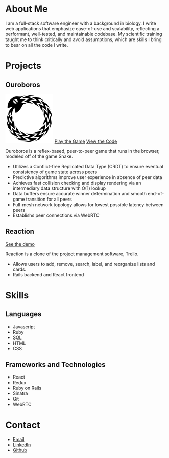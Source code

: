 <h1 id="about">About Me</h1>
<section class="about">
  <p>I am a full-stack software engineer with a background in biology. I write web applications that emphasize ease-of-use and scalability, reflecting a performant, well-tested, and maintainable codebase. My scientific training taught me to think critically and avoid assumptions, which are skills I bring to bear on all the code I write.</p>
</section>

<h1 id="projects">Projects</h1>
<section class="project">
  <aside>
    <h2>Ouroboros</h2>
    <a class='logo' href="https://ouroboros-game.herokuapp.com"><img src="assets/images/logo.svg" alt="ouroboros logo" width="150px"></a>
    <a class="content-btn" href="https://ouroboros-game.herokuapp.com">Play the Game</a>
    <a class="content-btn" href="https://github.com/ouroboros-team/ouroboros">View the Code</a>
  </aside>
  <section class="desc">
    <p>Ouroboros is a reflex-based, peer-to-peer game that runs in the browser, modeled off of the game Snake.</p>
      <ul>
        <li>Utilizes a Conflict-free Replicated Data Type (CRDT) to ensure eventual consistency of game state across peers</li>
        <li>Predictive algorithms improve user experience in absence of peer data</li>
        <li>Achieves fast collision checking and display rendering via an intermediary data structure with O(1) lookup</li>
        <li>Data buffers ensure accurate winner determination and smooth end-of-game transition for all peers</li>
        <li>Full-mesh network topology allows for lowest possible latency between peers</li>
        <li>Establishs peer connections via WebRTC</li>
      </ul>
  </section>
</section>
<section class="project">
  <aside>
    <h2>Reaction</h2>
    <a class="content-btn" href="https://reaction-trello-clone.herokuapp.com/">See the demo</a>
  </aside>
  <section class="desc">
    <p>Reaction is a clone of the project management software, Trello.</p>
    <ul>
        <li>Allows users to add, remove, search, label, and reorganize lists and cards.</li>
        <li>Rails backend and React frontend</li>
    </ul>  
  </section>
</section>

<h1 class="skills">Skills</h1>
<section class="skills">
  <h2>Languages</h2>
  <ul>
    <li>Javascript</li>
    <li>Ruby</li>
    <li>SQL</li>
    <li>HTML</li>
    <li>CSS</li>
  </ul>
  <h2>Frameworks and Technologies</h2>
  <ul>
    <li>React</li>
    <li>Redux</li>
    <li>Ruby on Rails</li>
    <li>Sinatra</li>
    <li>Git</li>
    <li>WebRTC</li>
  </ul>
</section>
<h1 id="contact">Contact</h1>
<section class="contact">
  <ul>
    <li><a href="mailto:grant.davis.reed@gmail.com">Email</a></li>
    <li><a href="https://linkedin.com/in/grant-d-reed">LinkedIn</a></li>
    <li><a href="https://github.com/grantdreed">Github</a></li>
  </ul>
</section>
                                         


